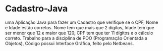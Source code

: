 # Cadastro-Java
uma Aplicação Java para fazer um Cadastro que verifique se o CPF, Nome e Idade estão corretos. Nome tem que mais que 2 dígitos, Idade tem que ser menor que 12 e maior que 120, CPF tem que ter 11 dígitos e o cálculo correto. Trabalho para a disciplina de POO (Programação Orientada a Objetos), Código possui Interface Gráfica, feito pelo Netbeans.
